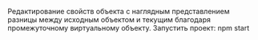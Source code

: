 Редактирование свойств объекта с наглядным представлением разницы между исходным объектом и текущим благодаря промежуточному виртуальному объекту.
Запустить проект: npm start
